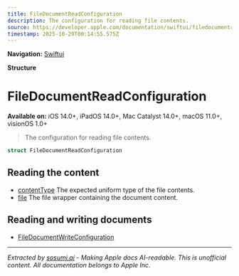 ```yaml
---
title: FileDocumentReadConfiguration
description: The configuration for reading file contents.
source: https://developer.apple.com/documentation/swiftui/filedocumentreadconfiguration
timestamp: 2025-10-29T00:14:55.575Z
---
```


**Navigation:** [Swiftui](/documentation/swiftui)

**Structure**

# FileDocumentReadConfiguration

**Available on:** iOS 14.0+, iPadOS 14.0+, Mac Catalyst 14.0+, macOS 11.0+, visionOS 1.0+

> The configuration for reading file contents.

```swift
struct FileDocumentReadConfiguration
```

## Reading the content

- [contentType](/documentation/swiftui/filedocumentreadconfiguration/contenttype) The expected uniform type of the file contents.
- [file](/documentation/swiftui/filedocumentreadconfiguration/file) The file wrapper containing the document content.

## Reading and writing documents

- [FileDocumentWriteConfiguration](/documentation/swiftui/filedocumentwriteconfiguration)

---

*Extracted by [sosumi.ai](https://sosumi.ai) - Making Apple docs AI-readable.*
*This is unofficial content. All documentation belongs to Apple Inc.*
